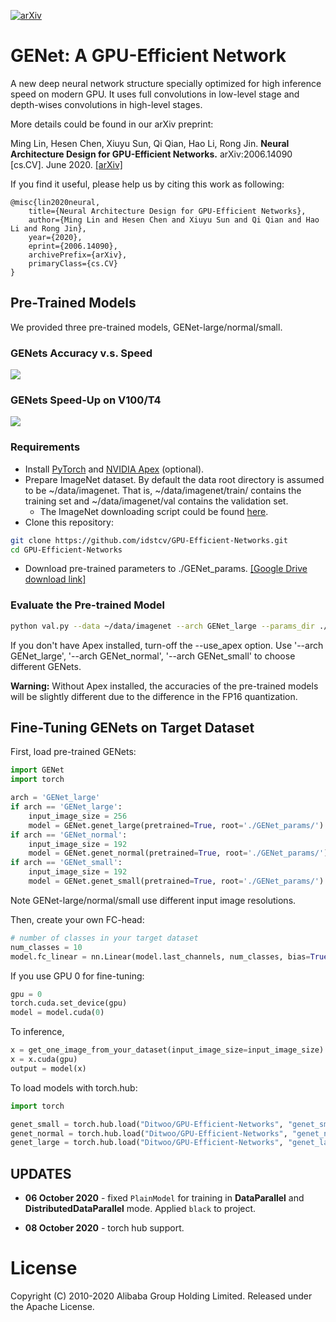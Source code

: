 
[![arXiv](http://img.shields.io/badge/cs.CV-arXiv%3A2004.08955-B31B1B.svg)](https://arxiv.org/abs/2006.14090)

# GENet: A GPU-Efficient Network

A new deep neural network structure specially optimized for high inference speed on modern GPU. 
It uses full convolutions in low-level stage and depth-wises convolutions in high-level stages.

More details could be found in our arXiv preprint: 

Ming Lin, Hesen Chen, Xiuyu Sun, Qi Qian, Hao Li, Rong Jin. **Neural Architecture Design for GPU-Efficient Networks.** arXiv:2006.14090 [cs.CV]. June 2020. [[arXiv]](https://arxiv.org/abs/2006.14090)

If you find it useful, please help us by citing this work as following:

```text
@misc{lin2020neural,
    title={Neural Architecture Design for GPU-Efficient Networks},
    author={Ming Lin and Hesen Chen and Xiuyu Sun and Qi Qian and Hao Li and Rong Jin},
    year={2020},
    eprint={2006.14090},
    archivePrefix={arXiv},
    primaryClass={cs.CV}
}
```

## Pre-Trained Models

We provided three pre-trained models, GENet-large/normal/small.

### GENets Accuracy v.s. Speed

![](misc/genet_acc_speed_curve.jpg)

### GENets Speed-Up on V100/T4
 
![](misc/genet_speedup_tab.jpg)


### Requirements

+ Install [PyTorch](https://pytorch.org/) and [NVIDIA Apex](https://github.com/NVIDIA/apex) (optional).
+ Prepare ImageNet dataset. By default the data root directory is assumed to be ~/data/imagenet.
That is, ~/data/imagenet/train/ contains the training set and ~/data/imagenet/val contains the validation set.
  + The ImageNet downloading script could be found [here](https://github.com/pytorch/examples/tree/master/imagenet).  
+ Clone this repository:
  
```bash
git clone https://github.com/idstcv/GPU-Efficient-Networks.git
cd GPU-Efficient-Networks
```

+ Download pre-trained parameters to ./GENet_params. [[Google Drive download link]](https://drive.google.com/drive/folders/1OEksQF3fyx233z_DGD2tMLE96LxgS072?usp=sharing)

### Evaluate the Pre-trained Model

```bash
python val.py --data ~/data/imagenet --arch GENet_large --params_dir ./GENet_params/ --use_apex
```

If you don't have Apex installed, turn-off the --use_apex option. Use '--arch GENet_large', '--arch GENet_normal', '--arch GENet_small'
to choose different GENets.

**Warning:** Without Apex installed, the accuracies of the pre-trained models will be slightly different due to the 
difference in the FP16 quantization.  

## Fine-Tuning GENets on Target Dataset

First, load pre-trained GENets:

```python
import GENet
import torch

arch = 'GENet_large'
if arch == 'GENet_large':
    input_image_size = 256
    model = GENet.genet_large(pretrained=True, root='./GENet_params/')
if arch == 'GENet_normal':
    input_image_size = 192
    model = GENet.genet_normal(pretrained=True, root='./GENet_params/')
if arch == 'GENet_small':
    input_image_size = 192
    model = GENet.genet_small(pretrained=True, root='./GENet_params/')
``` 

Note GENet-large/normal/small use different input image resolutions.

Then, create your own FC-head:

```python
# number of classes in your target dataset
num_classes = 10
model.fc_linear = nn.Linear(model.last_channels, num_classes, bias=True)
```

If you use GPU 0 for fine-tuning:

```python
gpu = 0
torch.cuda.set_device(gpu)
model = model.cuda(0)
```

To inference,

```python
x = get_one_image_from_your_dataset(input_image_size=input_image_size)
x = x.cuda(gpu)
output = model(x)
```

To load models with torch.hub:

```python
import torch

genet_small = torch.hub.load("Ditwoo/GPU-Efficient-Networks", "genet_small", pretrained=True)
genet_normal = torch.hub.load("Ditwoo/GPU-Efficient-Networks", "genet_normal", pretrained=True)
genet_large = torch.hub.load("Ditwoo/GPU-Efficient-Networks", "genet_large", pretrained=True)
```


## UPDATES

- **06 October 2020** - fixed `PlainModel` for training in **DataParallel**
 and **DistributedDataParallel** mode. Applied `black` to project.

- **08 October 2020** - torch hub support.


# License
Copyright (C) 2010-2020 Alibaba Group Holding Limited. Released under the Apache License.
